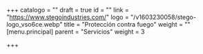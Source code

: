 +++
catalogo = ""
draft = true
id = ""
link = "https://www.stegoindustries.com/"
logo = "/v1603230058/stego-logo_vso6ce.webp"
title = "Protección contra fuego"
weight = ""
[menu.principal]
parent = "Servicios"
weight = 3

+++
